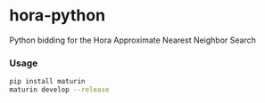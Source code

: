 # hora-python
Python bidding for the Hora Approximate Nearest Neighbor Search

### Usage

```bash
pip install maturin
maturin develop --release
```
